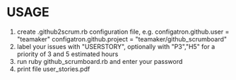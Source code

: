 # USAGE
1. create .github2scrum.rb configuration file, e.g.
        configatron.github.user = "teamaker"
        configatron.github.project = "teamaker/github_scrumboard"
2. label your issues with "USERSTORY", optionally with "P3","H5" for a priority of 3 and 5 estimated hours
3. run
        ruby github_scrumboard.rb
   and enter your password
3. print file user_stories.pdf
